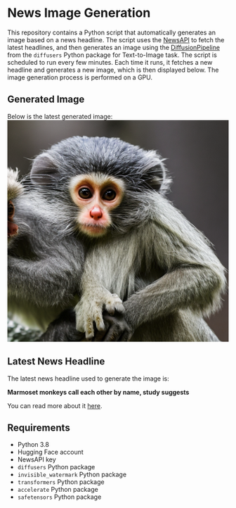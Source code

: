 # News Image Generation
This repository contains a Python script that automatically generates an image based on a news headline. The script uses the [NewsAPI](https://newsapi.org/) to fetch the latest headlines, and then generates an image using the [DiffusionPipeline](https://github.com/huggingface/diffusers) from the `diffusers` Python package for Text-to-Image task.
The script is scheduled to run every few minutes. Each time it runs, it fetches a new headline and generates a new image, which is then displayed below. The image generation process is performed on a GPU.

## Generated Image
Below is the latest generated image:
![Generated Image](image.png)

## Latest News Headline
The latest news headline used to generate the image is:

**Marmoset monkeys call each other by name, study suggests**

You can read more about it [here](https://news.google.com/rss/articles/CBMigwFBVV95cUxOYWxNV3hLdTJNZGoxbFhJVmxjYnd4d1liMmdyei01MmtCMGxKNzdCZW9ta1J4MmZCSHhFcEdSUzlHS1BWd3Z1U3Y2OGtRUHFEU1paRk1LemlDRkhHVFBzeWVSbjQ1aVhkVHdHZ0R6X2hCUjhPMUlJck55NFNuQVk4Mk1kOA?oc=5).

## Requirements
- Python 3.8
- Hugging Face account
- NewsAPI key
- `diffusers` Python package
- `invisible_watermark` Python package
- `transformers` Python package
- `accelerate` Python package
- `safetensors` Python package
